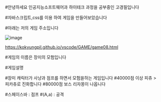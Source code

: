 #안녕하세요 인공지능소프트웨어과 하이테크 과정을 공부중인 고경필입니다

#자바스크립트,css를 이용 하여 게임을 만들어보았습니다 

#아래는 저의 게임 주소입니다

![image](https://github.com/kokyungpil/vscode/assets/126846896/ffde604c-4a11-4452-ac81-e33ec133d661)


https://kokyungpil.github.io/vscode/GAME/game08.html

#게임의 이름은 장미의 모험입니다

#게임설명 

#장미 캐릭터가 사냥과 점프를 하면서 모험을하는 게임입니다 
#40000점 이상  피츄 > 피카츄로 진화합니다 
#80000점 보스 리자몽이 나옵니다

#스페이스바 : 점프
#(A,a) : 공격 



